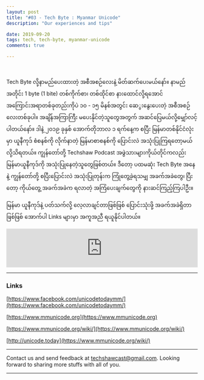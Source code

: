 ```yaml
---
layout: post
title: "#03 - Tech Byte : Myanmar Unicode"
description: "Our experiences and tips"

date: 2019-09-20
tags: tech, tech-byte, myanmar-unicode
comments: true

--- 
```


<br/>

Tech Byte လို့နာမည်ပေးထားတဲ့ အစီအစဉ်လေးနဲ့ မိတ်ဆက်ပေးမယ်နော်။
နာမည်အတိုင်း 1 byte (1 bite) တစ်ကိုက်စာ၊ တစ်ထိုင်စာ နားထောင်လို့ရအောင် အကြောင်းအရာတစ်ခုတည်းကိုပဲ ၁၀ - ၁၅ မိနစ်အတွင်း ဆေွးနွေးပေးတဲ့ အစီအစဉ်လေးတစ်ခုပါ။ အချိန်အကြာကြီး မပေးနိုင်တဲ့သူတွေအတွက် အဆင်ပြေမယ်လို့မျှော်လင့်ပါတယ်နော်။
ဒါနဲ့ ၂၀၁၉ ခုနှစ် အောက်တိုဘာလ ၁ ရက်နေ့က စပြီး မြန်မာတစ်နိုင်ငံလုံးမှာ ယူနီကုဒ် စံစနစ်ကို လိုက်နာတဲ့ မြန်မာစာစနစ်ကို ပြောင်းလဲ အသုံးပြုကြရတော့မယ်လို့သိရတယ်။ ကျွန်တော်တို့ Techshaw Podcast အဖွဲသားများကိုယ်တိုင်ကလည်း မြန်မာယူနီကုဒ်ကို အသုံးပြုနေတဲ့သူတွေဖြစ်တယ်။ ဒီတော့ ပထမဆုံး Tech Byte အနေနဲ့ ကျွန်တော်တို့ စပြီးပြောင်းလဲ အသုံးပြုတုန်းက ကြုံတွေ့ခဲ့ရသမျှ အခက်အခဲတွေ၊ ပြီးတော့ ကိုယ်တွေ့ အခက်အခဲက ရလာတဲ့ အကြံပေးချက်တွေကို နားဆင်ကြည့်ကြပါဦး။

မြန်မာ ယူနီကုဒ်နဲ့ ပတ်သက်လို့ လေ့လာချင်တာဖြစ်ဖြစ် ပြောင်းသုံးဖို့ အခက်အခဲရှိတာဖြစ်ဖြစ် အောက်ပါ Links များမှာ အကူအညီ ရယူနိုင်ပါတယ်။


<iframe src="https://anchor.fm/techshaw/embed/episodes/Tech-Byte--Myanmar-Unicode-e5esrk" height="102px" width="100%" frameborder="0" scrolling="no"></iframe>

***

### Links

[https://www.facebook.com/unicodetodaymm/](https://www.facebook.com/unicodetodaymm/)

[https://www.mmunicode.org](https://www.mmunicode.org)

[https://www.mmunicode.org/wiki/](https://www.mmunicode.org/wiki/)

[http://unicode.today](https://www.mmunicode.org/wiki/)

***



Contact us and send feedback at [techshawcast@gmail.com](mailto:techshawcast@gmail.com). Looking forward to sharing more stuffs with all of you.

---